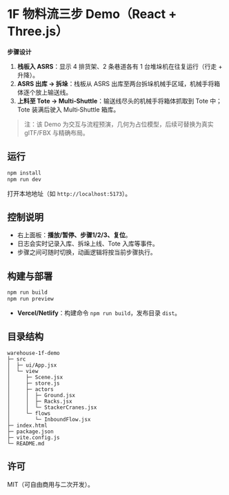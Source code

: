 # 1F 物料流三步 Demo（React + Three.js）

**步骤设计**
1. **栈板入 ASRS**：显示 4 排货架、2 条巷道各有 1 台堆垛机在往复运行（行走 + 升降）。
2. **ASRS 出库 → 拆垛**：栈板从 ASRS 出库至两台拆垛机械手区域，机械手将箱体逐个放上输送线。
3. **上料至 Tote → Multi‑Shuttle**：输送线尽头的机械手将箱体抓取到 Tote 中；Tote 装满后驶入 Multi‑Shuttle 箱库。

> 注：该 Demo 为交互与流程预演，几何为占位模型，后续可替换为真实 glTF/FBX 与精确布局。

## 运行

```bash
npm install
npm run dev
```

打开本地地址（如 `http://localhost:5173`）。

## 控制说明
- 右上面板：**播放/暂停、步骤1/2/3、复位**。
- 日志会实时记录入库、拆垛上线、Tote 入库等事件。
- 步骤之间可随时切换，动画逻辑将按当前步骤执行。

## 构建与部署
```bash
npm run build
npm run preview
```
- **Vercel/Netlify**：构建命令 `npm run build`，发布目录 `dist`。

## 目录结构
```
warehouse-1f-demo
├─ src
│  ├─ ui/App.jsx
│  └─ view
│     ├─ Scene.jsx
│     ├─ store.js
│     ├─ actors
│     │  ├─ Ground.jsx
│     │  ├─ Racks.jsx
│     │  └─ StackerCranes.jsx
│     └─ flows
│        └─ InboundFlow.jsx
├─ index.html
├─ package.json
├─ vite.config.js
└─ README.md
```

## 许可
MIT（可自由商用与二次开发）。